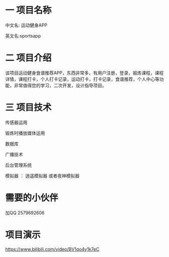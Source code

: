 
# 一 项目名称

中文名: 运动健身APP

英文名:sportsapp



# 二 项目介绍



该项目运动健身食谱推荐APP，东西非常多，有用户注册，登录，锻炼课程，课程详情，课程打卡，个人打卡记录，运动打卡，打卡记录，食谱推荐，个人中心等功能，非常值得您的学习，二次开发，设计指导项目。



# 三 项目技术


传感器运用

锻炼时播放媒体运用

数据库

广播技术

后台管理系统

模拟器 ： 逍遥模拟器 或者夜神模拟器

# 需要的小伙伴
加QQ 2579692606

# 项目演示
https://www.bilibili.com/video/BV1qo4y1k7eC


